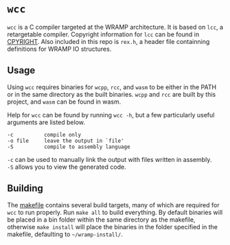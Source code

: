 # `wcc`

`wcc` is a C compiler targeted at the WRAMP architecture. It is based on
`lcc`, a retargetable compiler. Copyright information for `lcc` can be found
in [CPYRIGHT](CPYRIGHT). Also included in this repo is `rex.h`, a header
file containning definitions for WRAMP IO structures.

## Usage

Using `wcc` requires binaries for `wcpp`, `rcc`, and `wasm` to be either in the
PATH or in the same directory as the built binaries.
`wcpp` and `rcc` are built by this project, and `wasm` can be found in
wasm.

Help for `wcc` can be found by running `wcc -h`, but a few particularly
useful arguments are listed below.

```
-c          compile only
-o file     leave the output in `file'
-S          compile to assembly language
```

`-c` can be used to manually link the output with files written in assembly.  
`-S` allows you to view the generated code.

## Building

The [makefile](makefile) contains several build targets, many of which are
required for `wcc` to run properly. Run `make all` to build everything.
By default binaries will be placed in a bin folder within the same directory as
the makefile, otherwise `make install` will place the binaries in the folder 
specified in the makefile, defaulting to `~/wramp-install/`.
